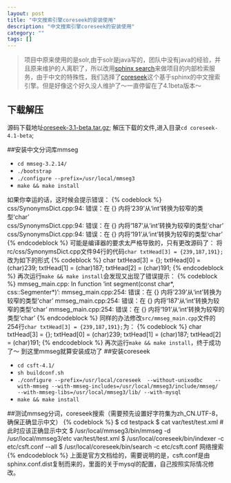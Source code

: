 ```yaml
---
layout: post
title: "中文搜索引擎coreseek的安装使用"
description: "中文搜索引擎coreseek的安装使用"
category: ""
tags: []
---
```


>项目中原来使用的是solr,由于solr是java写的，团队中没有java的经验，并且原来维护的人离职了，所以改用[sphinx search](http://sphinxsearch.com/)来做项目的内部检索服务，由于中文的特殊性，我们选择了[coreseek](http://www.coreseek.cn/)这个基于sphinx的中文搜索引擎。但是好像这个好久没人维护了～一直停留在了4.1beta版本～

## 下载解压
源码下载地址[oreseek-3.1-beta.tar.gz](http://www.coreseek.cn/uploads/csft/4.0/coreseek-4.1-beta.tar.gz);
解压下载的文件,进入目录`cd coreseek-4.1-beta`;

##安装中文分词库mmseg

* `cd mmseg-3.2.14/`
* `./bootstrap`
* `./configure --prefix=/usr/local/mmseg3`
* `make && make install`

如果你幸运的话，这时候会提示错误：
{% codeblock %} 
css/SynonymsDict.cpp:94: 错误：在 {} 内将‘239’从‘int’转换为较窄的类型‘char’  
css/SynonymsDict.cpp:94: 错误：在 {} 内将‘187’从‘int’转换为较窄的类型‘char’  
css/SynonymsDict.cpp:94: 错误：在 {} 内将‘191’从‘int’转换为较窄的类型‘char’  
{% endcodeblock %}
可能是编译器的要求太严格导致的，只有更改源码了：
将rc/css/SynonymsDict.cpp文件94行的代码`char txtHead[3] = {239,187,191};`改为如下的形式
{% codeblock %}
char txtHead[3] = {}; 
txtHead[0] = (char)239;
txtHead[1] = (char)187;
txtHead[2] = (char)191;
{% endcodeblock %}
再次运行`make && make install`会发现又出现了错误提示：
{% codeblock %} 
mmseg_main.cpp: In function ‘int segment(const char*, css::Segmenter*)’:
mmseg_main.cpp:254: 错误：在 {} 内将‘239’从‘int’转换为较窄的类型‘char’
mmseg_main.cpp:254: 错误：在 {} 内将‘187’从‘int’转换为较窄的类型‘char’
mmseg_main.cpp:254: 错误：在 {} 内将‘191’从‘int’转换为较窄的类型‘char’
{% endcodeblock %}
同样的办法修改`src/mmseg_main.cpp`文件的254行`char txtHead[3] = {239,187,191};`为：
{% codeblock %}
char txtHead[3] = {}; 
txtHead[0] = (char)239;
txtHead[1] = (char)187;
txtHead[2] = (char)191;
{% endcodeblock %}
再次运行`make && make install`，终于成功了～
到这里mmseg就算安装成功了
##安装coreseek
* `cd csft-4.1/`
* `sh buildconf.sh`
* `./configure --prefix=/usr/local/coreseek  --without-unixodbc   
--with-mmseg --with-mmseg-includes=/usr/local/mmseg3/include/mmseg/   
--with-mmseg-libs=/usr/local/mmseg3/lib/ --with-mysql`
* `make && make install`

##测试mmseg分词，coreseek搜索（需要预先设置好字符集为zh_CN.UTF-8，确保正确显示中文）
{% codeblock %}
$ cd testpack
$ cat var/test/test.xml    #此时应该正确显示中文
$ /usr/local/mmseg3/bin/mmseg -d /usr/local/mmseg3/etc var/test/test.xml
$ /usr/local/coreseek/bin/indexer -c etc/csft.conf --all
$ /usr/local/coreseek/bin/search -c etc/csft.conf 网络搜索
{% endcodeblock %}
上面是官方文档给的，需要说明的是，csft.conf是由sphinx.conf.dist复制而来的，里面的关于mysql的配置，自己按照实际情况修改。

